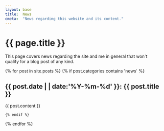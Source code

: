 ```yaml
---
layout: base
title:  News
cmeta:  "News regarding this website and its content."
---
```


# {{ page.title }} #

This page covers news regarding the site and me in general that won't qualify
for a blog post of any kind.

{% for post in site.posts %}
    {% if post.categories contains 'news' %}

## {{ post.date | | date:'%Y-%m-%d' }}: {{ post.title }}  ##

{{ post.content }}

    {% endif %}
{% endfor %}
